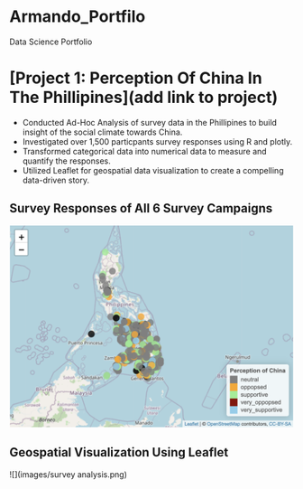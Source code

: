 # Armando_Portfilo
Data Science Portfolio

# [Project 1: Perception Of China In The Phillipines](add link to project) 
* Conducted Ad-Hoc Analysis of survey data in the Phillipines to build insight of the social climate towards China.
* Investigated over 1,500 particpants survey responses using R and plotly. 
* Transformed categorical data into numerical data to measure and quantify the responses. 
* Utilized Leaflet for geospatial data visualization to create a compelling data-driven story.

## Survey Responses of All 6 Survey Campaigns 
![](images/phillipines.png)


## Geospatial Visualization Using Leaflet
![](images/survey analysis.png)

